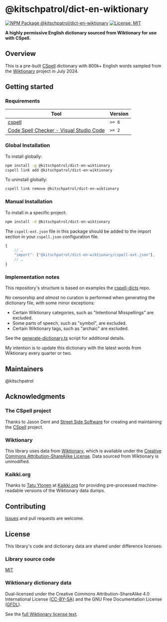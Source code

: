<!--+ Warning: Content inside HTML comment blocks was generated by mdat and may be overwritten. +-->

<!-- title -->

# @kitschpatrol/dict-en-wiktionary

<!-- /title -->

<!-- banner -->

<!-- badges -->

[![NPM Package @kitschpatrol/dict-en-wiktionary](https://img.shields.io/npm/v/@kitschpatrol/dict-en-wiktionary.svg)](https://npmjs.com/package/@kitschpatrol/dict-en-wiktionary)
[![License: MIT](https://img.shields.io/badge/License-MIT-yellow.svg)](https://opensource.org/licenses/MIT)

<!-- /badges -->

<!-- short-description -->

**A highly permissive English dictionary sourced from Wiktionary for use with CSpell.**

<!-- /short-description -->

## Overview

This is a pre-built [CSpell](https://cspell.org/) dictionary with 800k+ English words sampled from the [Wiktionary](https://en.wiktionary.org/wiki/Wiktionary:Main_Page) project in July 2024.

## Getting started

### Requirements

| Tool                                                                                                                                 | Version |
| ------------------------------------------------------------------------------------------------------------------------------------ | ------- |
| [cspell](https://github.com/streetsidesoftware/cspell)                                                                               | `>= 6`  |
| [Code Spell Checker - Visual Studio Code](https://marketplace.visualstudio.com/items?itemName=streetsidesoftware.code-spell-checker) | `>= 2`  |

### Global Installation

To install globally:

```sh
npm install -g @kitschpatrol/dict-en-wiktionary
cspell link add @kitschpatrol/dict-en-wiktionary
```

To uninstall globally:

```sh
cspell link remove @kitschpatrol/dict-en-wiktionary
```

### Manual Installation

To install in a specific project:

```sh
npm install -d @kitschpatrol/dict-en-wiktionary
```

The `cspell-ext.json` file in this package should be added to the import section in your `cspell.json` configuration file.

```javascript
{
    // …
    "import": ["@kitschpatrol/dict-en-wiktionary/cspell-ext.json"],
    // …
}
```

### Implementation notes

This repository's structure is based on examples the [cspell-dicts](https://github.com/streetsidesoftware/cspell-dicts) repo.

No censorship and _almost_ no curation is performed when generating the dictionary file, with some minor exceptions:

- Certain Wiktionary categories, such as "Intentional Misspellings" are excluded.
- Some parts of speech, such as "symbol", are excluded.
- Certain Wiktionary tags, such as "archaic" are excluded.

See the [generate-dictionary.ts](/scripts/generate-dictionary.ts) script for additional
details.

My intention is to update this dictionary with the latest words from Wiktionary every quarter or two.

## Maintainers

@kitschpatrol

## Acknowledgments

### The CSpell project

Thanks to Jason Dent and [Street Side Software](https://streetsidesoftware.com/) for creating and maintaining the [CSpell](https://cspell.org/) project.

### Wiktionary

This library uses data from [Wiktionary](https://www.wiktionary.org/), which is available under the [Creative Commons Attribution-ShareAlike License](https://creativecommons.org/licenses/by-sa/4.0/). Data sourced from Wiktionary is unmodified.

### Kaikki.org

Thanks to [Tatu Ylonen](https://ylonen.org) at [Kaikki.org](https://kaikki.org/dictionary/English/index.html) for providing pre-processed machine-readable versions of the Wiktionary data dumps.

<!-- contributing -->

## Contributing

[Issues](https://github.com/kitschpatrol/dict-en-wiktionary/issues) and pull requests are welcome.

<!-- /contributing -->

## License

This library's code and dictionary data are shared under difference licenses:

### Library source code

[MIT](license.txt)

### Wiktionary dictionary data

Dual-licensed under the Creative Commons Attribution-ShareAlike 4.0 International License ([CC-BY-SA)](https://en.wiktionary.org/wiki/Wiktionary:Text_of_Creative_Commons_Attribution-ShareAlike_4.0_International_License) and the GNU Free Documentation License ([GFDL](https://en.wiktionary.org/wiki/Wiktionary:Text_of_the_GNU_Free_Documentation_License)).

See the [full Wiktionary license text](https://en.wiktionary.org/wiki/Wiktionary:Copyrights).
